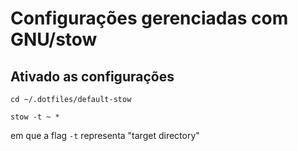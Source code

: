 # Configurações gerenciadas com GNU/stow

## Ativado as configurações

```
cd ~/.dotfiles/default-stow

stow -t ~ *
```

em que a flag `-t` representa "target directory"
